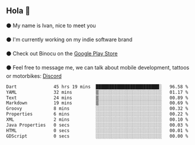 ## Hola 🌇

⚫ My name is Ivan, nice to meet you

⚫ I'm currently working on my indie software brand

⚫ Check out Binocu on the [Google Play Store](https://play.google.com/store/apps/dev?id=8134108822411179352)

⚫ Feel free to message me, we can talk about mobile development, tattoos or motorbikes: [Discord](https://discord.com/invite/M4wTh36A3N)

<!--START_SECTION:waka-->

```txt
Dart              45 hrs 19 mins  ████████████████████████░   96.58 %
YAML              32 mins         ▒░░░░░░░░░░░░░░░░░░░░░░░░   01.17 %
Text              24 mins         ▒░░░░░░░░░░░░░░░░░░░░░░░░   00.89 %
Markdown          19 mins         ▒░░░░░░░░░░░░░░░░░░░░░░░░   00.69 %
Groovy            8 mins          ░░░░░░░░░░░░░░░░░░░░░░░░░   00.32 %
Properties        6 mins          ░░░░░░░░░░░░░░░░░░░░░░░░░   00.22 %
XML               2 mins          ░░░░░░░░░░░░░░░░░░░░░░░░░   00.10 %
Java Properties   0 secs          ░░░░░░░░░░░░░░░░░░░░░░░░░   00.03 %
HTML              0 secs          ░░░░░░░░░░░░░░░░░░░░░░░░░   00.01 %
GDScript          0 secs          ░░░░░░░░░░░░░░░░░░░░░░░░░   00.00 %
```

<!--END_SECTION:waka-->
